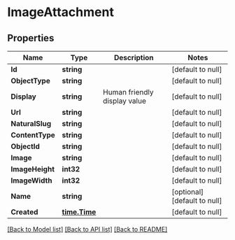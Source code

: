 # ImageAttachment

## Properties
Name | Type | Description | Notes
------------ | ------------- | ------------- | -------------
**Id** | **string** |  | [default to null]
**ObjectType** | **string** |  | [default to null]
**Display** | **string** | Human friendly display value | [default to null]
**Url** | **string** |  | [default to null]
**NaturalSlug** | **string** |  | [default to null]
**ContentType** | **string** |  | [default to null]
**ObjectId** | **string** |  | [default to null]
**Image** | **string** |  | [default to null]
**ImageHeight** | **int32** |  | [default to null]
**ImageWidth** | **int32** |  | [default to null]
**Name** | **string** |  | [optional] [default to null]
**Created** | [**time.Time**](time.Time.md) |  | [default to null]

[[Back to Model list]](../README.md#documentation-for-models) [[Back to API list]](../README.md#documentation-for-api-endpoints) [[Back to README]](../README.md)

